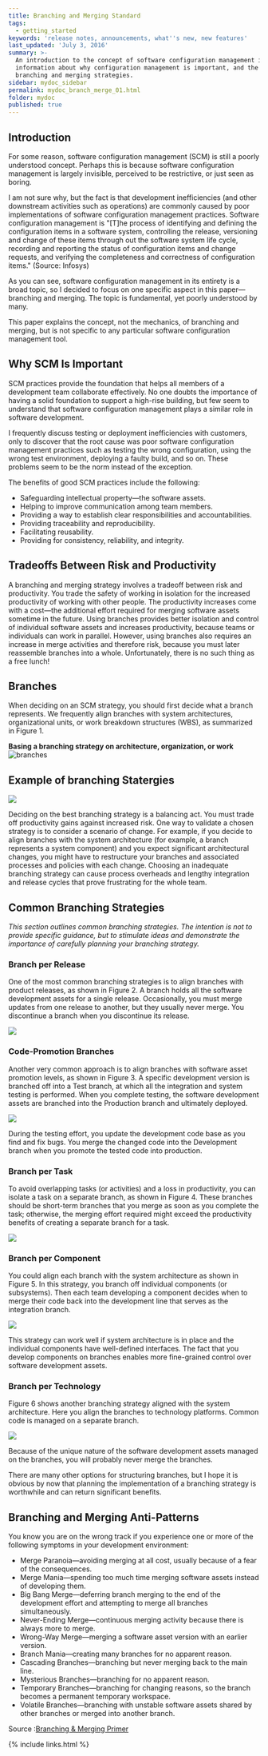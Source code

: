 ```yaml
---
title: Branching and Merging Standard
tags:
  - getting_started
keywords: 'release notes, announcements, what''s new, new features'
last_updated: 'July 3, 2016'
summary: >-
  An introduction to the concept of software configuration management including
  information about why configuration management is important, and the various
  branching and merging strategies.
sidebar: mydoc_sidebar
permalink: mydoc_branch_merge_01.html
folder: mydoc
published: true
---
```


## Introduction
For some reason, software configuration management (SCM) is still a poorly understood concept. Perhaps this is because software configuration management is largely invisible, perceived to be restrictive, or just seen as boring.

I am not sure why, but the fact is that development inefficiencies (and other downstream activities such as operations) are commonly caused by poor implementations of software configuration management practices.
Software configuration management is "[T]he process of identifying and defining the configuration items in a software system, controlling the release, versioning and change of these items through out the software system life cycle, recording and reporting the status of configuration items and change requests, and verifying the completeness and correctness of configuration items." (Source: Infosys)

As you can see, software configuration management in its entirety is a broad topic, so I decided to focus on one specific aspect in this paper—branching and merging. The topic is fundamental, yet poorly understood by many.

This paper explains the concept, not the mechanics, of branching and merging, but is not specific to any particular software configuration management tool.

## Why SCM Is Important
SCM practices provide the foundation that helps all members of a development team collaborate effectively. No one doubts the importance of having a solid foundation to support a high-rise building, but few seem to understand that software configuration management plays a similar role in software development.

I frequently discuss testing or deployment inefficiencies with customers, only to discover that the root cause was poor software configuration management practices such as testing the wrong configuration, using the wrong test environment, deploying a faulty build, and so on. These problems seem to be the norm instead of the exception.

The benefits of good SCM practices include the following:

- Safeguarding intellectual property—the software assets.
- Helping to improve communication among team members.
- Providing a way to establish clear responsibilities and accountabilities.
- Providing traceability and reproducibility.
- Facilitating reusability.
- Providing for consistency, reliability, and integrity.

## Tradeoffs Between Risk and Productivity

A branching and merging strategy involves a tradeoff between risk and productivity. You trade the safety of working in isolation for the increased productivity of working with other people. The productivity increases come with a cost—the additional effort required for merging software assets sometime in the future.
Using branches provides better isolation and control of individual software assets and increases productivity, because teams or individuals can work in parallel. However, using branches also requires an increase in merge activities and therefore risk, because you must later reassemble branches into a whole.
Unfortunately, there is no such thing as a free lunch!

## Branches
When deciding on an SCM strategy, you should first decide what a branch represents. We frequently align branches with system architectures, organizational units, or work breakdown structures (WBS), as summarized in Figure 1.

**Basing a branching strategy on architecture, organization, or work**
![branches]({{site.baseurl}}/mydoctheme/images/IC79488.gif)

## Example of branching Statergies

![]({{site.baseurl}}/mydoctheme/images/branch_types.png)

Deciding on the best branching strategy is a balancing act. You must trade off productivity gains against increased risk. One way to validate a chosen strategy is to consider a scenario of change. For example, if you decide to align branches with the system architecture (for example, a branch represents a system component) and you expect significant architectural changes, you might have to restructure your branches and associated processes and policies with each change. Choosing an inadequate branching strategy can cause process overheads and lengthy integration and release cycles that prove frustrating for the whole team.

## Common Branching Strategies
_This section outlines common branching strategies. The intention is not to provide specific guidance, but to stimulate ideas and demonstrate the importance of carefully planning your branching strategy._

### Branch per Release

One of the most common branching strategies is to align branches with product releases, as shown in Figure 2. A branch holds all the software development assets for a single release. Occasionally, you must merge updates from one release to another, but they usually never merge. You discontinue a branch when you discontinue its release.

![]({{site.baseurl}}/mydoctheme/images/branch-1.gif)

### Code-Promotion Branches
Another very common approach is to align branches with software asset promotion levels, as shown in Figure 3. A specific development version is branched off into a Test branch, at which all the integration and system testing is performed. When you complete testing, the software development assets are branched into the Production branch and ultimately deployed.

![]({{site.baseurl}}/mydoctheme/images/branch-2.gif)

During the testing effort, you update the development code base as you find and fix bugs. You merge the changed code into the Development branch when you promote the tested code into production.

### Branch per Task

To avoid overlapping tasks (or activities) and a loss in productivity, you can isolate a task on a separate branch, as shown in Figure 4. These branches should be short-term branches that you merge as soon as you complete the task; otherwise, the merging effort required might exceed the productivity benefits of creating a separate branch for a task.

![]({{site.baseurl}}/mydoctheme/images/branch-3.gif)

### Branch per Component
You could align each branch with the system architecture as shown in Figure 5. In this strategy, you branch off individual components (or subsystems). Then each team developing a component decides when to merge their code back into the development line that serves as the integration branch.

![]({{site.baseurl}}/mydoctheme/images/branch-4.gif)

This strategy can work well if system architecture is in place and the individual components have well-defined interfaces. The fact that you develop components on branches enables more fine-grained control over software development assets.

### Branch per Technology
Figure 6 shows another branching strategy aligned with the system architecture. Here you align the branches to technology platforms. Common code is managed on a separate branch.

![]({{site.baseurl}}/mydoctheme/images/branch-5.gif)

Because of the unique nature of the software development assets managed on the branches, you will probably never merge the branches.

There are many other options for structuring branches, but I hope it is obvious by now that planning the implementation of a branching strategy is worthwhile and can return significant benefits.

## Branching and Merging Anti-Patterns

You know you are on the wrong track if you experience one or more of the following symptoms in your development environment:

- Merge Paranoia—avoiding merging at all cost, usually because of a fear of the consequences.
- Merge Mania—spending too much time merging software assets instead of developing them.
- Big Bang Merge—deferring branch merging to the end of the development effort and attempting to merge all branches simultaneously.
- Never-Ending Merge—continuous merging activity because there is always more to merge.
- Wrong-Way Merge—merging a software asset version with an earlier version.
- Branch Mania—creating many branches for no apparent reason.
- Cascading Branches—branching but never merging back to the main line.
- Mysterious Branches—branching for no apparent reason.
- Temporary Branches—branching for changing reasons, so the branch becomes a permanent temporary workspace.
- Volatile Branches—branching with unstable software assets shared by other branches or merged into another branch.

Source  :[Branching & Merging Primer](https://msdn.microsoft.com/en-us/library/aa730834(VS.80).aspx)

{% include links.html %}
